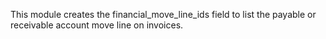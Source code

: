 This module creates the financial_move_line_ids field to list the
payable or receivable account move line on invoices.
